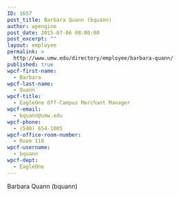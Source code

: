```yaml
---
ID: 1657
post_title: Barbara Quann (bquann)
author: wpengine
post_date: 2015-07-06 08:00:00
post_excerpt: ""
layout: employee
permalink: >
  http://www.umw.edu/directory/employee/barbara-quann/
published: true
wpcf-first-name:
  - Barbara
wpcf-last-name:
  - Quann
wpcf-title:
  - EagleOne Off-Campus Merchant Manager
wpcf-email:
  - bquann@umw.edu
wpcf-phone:
  - (540) 654-1005
wpcf-office-room-number:
  - Room 110
wpcf-username:
  - bquann
wpcf-dept:
  - EagleOne
---
```

Barbara Quann (bquann)